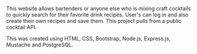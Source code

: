 This website allows bartenders or anyone else who is mixing craft cocktails to quickly search for their favorite drink recipes. User's can log in and also create their own recipes and save them. This project pulls from a public cocktail API.

This was created using HTML, CSS, Bootstrap, Node.js, Express.js, Mustache and PostgreSQL.
